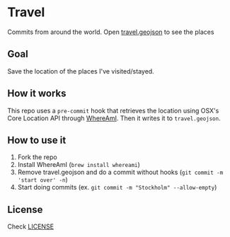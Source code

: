 # Travel

Commits from around the world. Open [travel.geojson](travel.geojson) to see the places

## Goal

Save the location of the places I've visited/stayed.

## How it works

This repo uses a `pre-commit` hook that retrieves the location using OSX's Core Location API through [WhereAmI](https://github.com/victor/whereami). Then it writes it to `travel.geojson`.

## How to use it

1. Fork the repo
1. Install WhereAmI (`brew install whereami`)
1. Remove travel.geojson and do a commit without hooks (`git commit -m
   'start over' -n`)
1. Start doing commits (ex. `git commit -m "Stockholm" --allow-empty`)

## License

Check [LICENSE](LICENSE)
